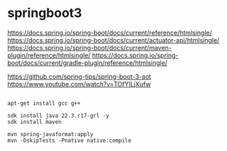 # springboot3

https://docs.spring.io/spring-boot/docs/current/reference/htmlsingle/
https://docs.spring.io/spring-boot/docs/current/actuator-api/htmlsingle/
https://docs.spring.io/spring-boot/docs/current/maven-plugin/reference/htmlsingle/
https://docs.spring.io/spring-boot/docs/current/gradle-plugin/reference/htmlsingle/

https://github.com/spring-tips/spring-boot-3-aot
https://www.youtube.com/watch?v=TOfYlLjXufw
```shell

apt-get install gcc g++

sdk install java 22.3.r17-grl -y
sdk install maven

mvn spring-javaformat:apply
mvn -DskipTests -Pnative native:compile 




```

